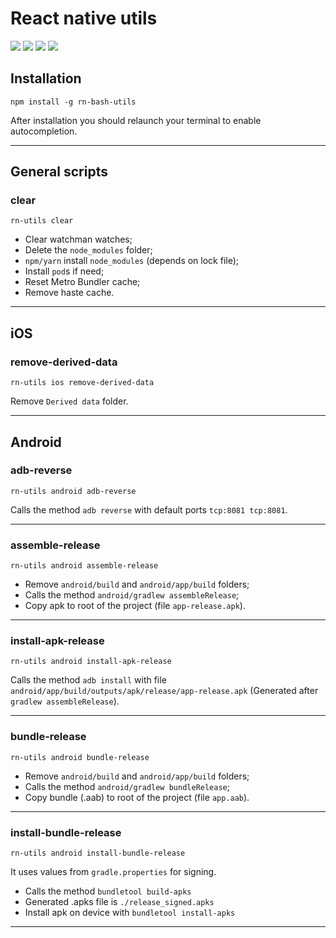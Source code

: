 # React native utils

![](https://img.shields.io/npm/v/rn-bash-utils.svg)
![](https://img.shields.io/github/stars/ObidosDev/rn-utils.svg) ![](https://img.shields.io/github/forks/ObidosDev/rn-utils.svg) ![](https://img.shields.io/github/issues/ObidosDev/rn-utils.svg)

## Installation

```shell
npm install -g rn-bash-utils
```

After installation you should relaunch your terminal to enable autocompletion.

---

## General scripts

### clear

```shell
rn-utils clear
```

- Clear watchman watches;
- Delete the `node_modules` folder;
- `npm/yarn` install `node_modules` (depends on lock file);
- Install `pod`s if need;
- Reset Metro Bundler cache;
- Remove haste cache.

---

## iOS

### remove-derived-data

```shell
rn-utils ios remove-derived-data
```

Remove `Derived data` folder.

---

## Android

### adb-reverse

```shell
rn-utils android adb-reverse
```

Calls the method `adb reverse` with default ports `tcp:8081 tcp:8081`.

---

### assemble-release

```shell
rn-utils android assemble-release
```

- Remove `android/build` and `android/app/build` folders;
- Calls the method `android/gradlew assembleRelease`;
- Copy apk to root of the project (file `app-release.apk`).

---

### install-apk-release

```shell
rn-utils android install-apk-release
```

Calls the method `adb install` with file `android/app/build/outputs/apk/release/app-release.apk` (Generated after `gradlew assembleRelease`).

---

### bundle-release

```shell
rn-utils android bundle-release
```

- Remove `android/build` and `android/app/build` folders;
- Calls the method `android/gradlew bundleRelease`;
- Copy bundle (.aab) to root of the project (file `app.aab`).

---

### install-bundle-release

```shell
rn-utils android install-bundle-release
```

It uses values from `gradle.properties` for signing.

- Calls the method `bundletool build-apks`
- Generated .apks file is `./release_signed.apks`
- Install apk on device with `bundletool install-apks`

---
